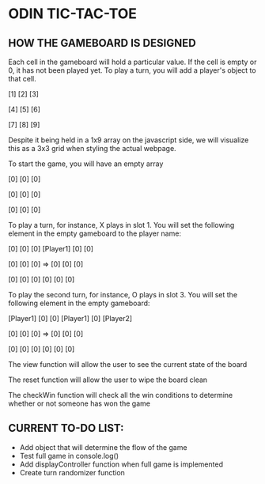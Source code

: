 # ODIN TIC-TAC-TOE

## HOW THE GAMEBOARD IS DESIGNED

Each cell in the gameboard will hold a particular value. If the cell is empty or 0, it has not been played yet.
To play a turn, you will add a player's object to that cell.

[1] [2] [3]

[4] [5] [6]

[7] [8] [9]

Despite it being held in a 1x9 array on the javascript side, we will visualize this as a 3x3 grid when styling the actual webpage.

To start the game, you will have an empty array

[0] [0] [0] 

[0] [0] [0] 

[0] [0] [0] 

To play a turn, for instance, X plays in slot 1. You will set the following element in the empty gameboard to the player name:

[0] [0] [0]     [Player1] [0] [0]

[0] [0] [0]  => [0] [0] [0]

[0] [0] [0]     [0] [0] [0]


To play the second turn, for instance, O plays in slot 3. You will set the following element in the empty gameboard:

[Player1] [0] [0]     [Player1] [0] [Player2]

[0] [0] [0]  => [0] [0] [0]

[0] [0] [0]     [0] [0] [0]

The view function will allow the user to see the current state of the board

The reset function will allow the user to wipe the board clean

The checkWin function will check all the win conditions to determine whether or not someone has won the game

## CURRENT TO-DO LIST:

- Add object that will determine the flow of the game
- Test full game in console.log()
- Add displayController function when full game is implemented
- Create turn randomizer function
